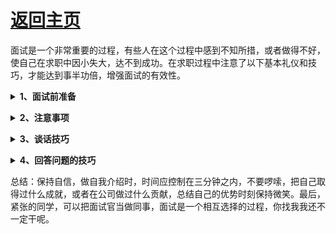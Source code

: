 # [返回主页](https://github.com/yisainan/web-interview/blob/master/README.md)

面试是一个非常重要的过程，有些人在这个过程中感到不知所措，或者做得不好，使自己在求职中因小失大，达不到成功。在求职过程中注意了以下基本礼仪和技巧，才能达到事半功倍，增强面试的有效性。

<b><details><summary>1、面试前准备</summary></b>

（1）穿着得体，干净。

（2）对公司做简单的了解

（3）保证充足睡眠，保持自信

</details>

<b><details><summary>2、注意事项</summary></b>
(1)一旦约好面试时间，一定要提前 5-10 分钟到达地点，以表示求职者的诚意，给对方以信任感。

(2)面试时不要紧张，保持微笑，如果门关着，应先敲门，得到允许后再进去。开关门动作要轻。

(3) 对于面试官的问题要一一回答，可以适当点头，不要打断用人单位的问话或抢问抢答。回答问题是眼睛要注视面试官，切记不要左顾右盼。

</details>

<b><details><summary>3、谈话技巧　</summary></b>

(1)自我介绍在三分钟之内，口齿清晰，语言流利，吐字清晰。

(2) 注意听者的反应。比如，听者心不在焉，可能表示他对自己这段话没有兴趣，你得设法转移话题；侧耳倾听，可能说明由于自己音量过小使对方难于听清；皱眉、摆头可能表示自己言语有不当之处。根据对方的这些反应，就要适时地调整自己的语言、语调、语气、音量、修辞，包括陈述内容。这样才能取得良好的面试效果。

(3) 表示关注的手势。在与他人交谈中，一定要对对方的谈话表示关注，要表示出你在聚精会神地听。对方在感到自己的谈话被人关注和理解后，才能愉快专心地听取你的谈话，并对你产生好感。

</details>

<b><details><summary>4、回答问题的技巧　　</summary></b>
(1) 把握重点，简捷明了，条理清楚，有理有据。一般情况下回答问题要结论在先，议论在后，先将自己的中心意思表达清晰，然后再做叙述和论证。否则，长篇大论，会让人不得要领。面试时间有限，神经有些紧张，多余的话太多，容易走题，反倒会将主题冲淡或漏掉。

(2) 讲清原委，避免抽象。　用人单位提问总是想了解一些应试者的具体情况，切不可简单地仅以“是”和“否”作答。应针对所提问题的不同，有的需要解释原因，有的需要说明程度。不讲原委，过于抽象的回答，往往不会给主试者留下具体的印象。

(3) 确认提问内容，切忌答非所问。面试中，如果对用人单位提出的问题，一时摸不到边际，以致不知从何答起或难以理解对方问题的含义时，可将问题复述一遍，并先谈自己对这一问题的理解，请教对方以确认内容。对不太明确的问题，一定要搞清楚，这样才会有的放矢，不致答非所问。

(4) 有个人见解，有个人特色。用人单位有时接待应试者若干名，相同的问题问若干遍，类似的回答也要听若干遍。因此，用人单位会有乏味、枯燥之感。只有具有独到的个人见解和个人特色的回答，才会引起对方的兴趣和注意。

(5) 知之为知之，不知为不知。面试遇到自己不知、不懂、不会的问题时，回避闪烁，默不作声，牵强附会，不懂装懂的做法均不足取，诚恳坦率地承认自己的不足之处，反倒会赢得主试者的信任和好感。

</details>

总结：保持自信，做自我介绍时，时间应控制在三分钟之内，不要啰嗦，把自己取得过什么成就，或者在公司做过什么贡献，总结自己的优势时刻保持微笑。最后，紧张的同学，可以把面试官当做同事，面试是一个相互选择的过程，你找我我还不一定干呢。
